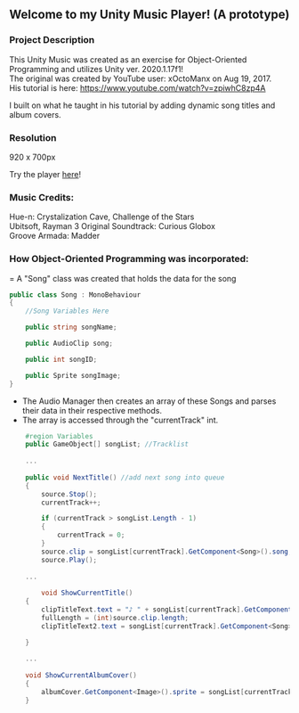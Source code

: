 ## Welcome to my Unity Music Player! (A prototype)

### Project Description
This Unity Music was created as an exercise for Object-Oriented Programming and utilizes Unity ver. 2020.1.17f1! <br />
The original was created by YouTube user: xOctoManx on Aug 19, 2017. <br />
His tutorial is here: https://www.youtube.com/watch?v=zpiwhC8zp4A <br />

I built on what he taught in his tutorial by adding dynamic song titles and album covers.

### Resolution
920 x 700px

Try the player [here](https://hue-n.github.io/Unity-Music-Player/)!

### Music Credits:
Hue-n: Crystalization Cave, Challenge of the Stars <br />
Ubitsoft, Rayman 3 Original Soundtrack: Curious Globox <br />
Groove Armada: Madder <br />

### How Object-Oriented Programming was incorporated:

= A "Song" class was created that holds the data for the song
```C#
public class Song : MonoBehaviour
{
    //Song Variables Here

    public string songName;

    public AudioClip song;

    public int songID;

    public Sprite songImage;
}
```

- The Audio Manager then creates an array of these Songs and parses their data in their respective methods.
- The array is accessed through the "currentTrack" int.
```C#
    #region Variables
    public GameObject[] songList; //Tracklist
    
    ...
    
    public void NextTitle() //add next song into queue
    {
        source.Stop();
        currentTrack++;

        if (currentTrack > songList.Length - 1)
        {
            currentTrack = 0;
        }
        source.clip = songList[currentTrack].GetComponent<Song>().song;
        source.Play();
        
    ...
    
        void ShowCurrentTitle()
    {
        clipTitleText.text = "♪ " + songList[currentTrack].GetComponent<Song>().songName;
        fullLength = (int)source.clip.length;
        clipTitleText2.text = songList[currentTrack].GetComponent<Song>().songName;

    }
    
    ...
    
    void ShowCurrentAlbumCover()
    {
        albumCover.GetComponent<Image>().sprite = songList[currentTrack].GetComponent<Song>().songImage;
    }
```
